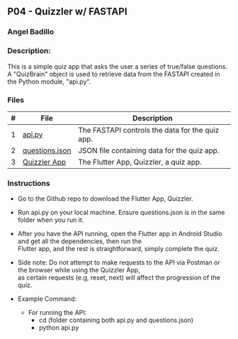 ## P04 - Quizzler w/ FASTAPI
### Angel Badillo
### Description:

This is a simple quiz app that asks the user a series of true/false questions.
A "QuizBrain" object is used to retrieve data from the FASTAPI created in the Python module, "api.py".


### Files

|   #   | File                            | Description              |
| :---: | ------------------------------- | ------------------------ |
|   1   | [api.py](api.py)                | The FASTAPI controls the data for the quiz app.|
|   2   | [questions.json](questions.json) | JSON file containing data for the quiz app.     |
|   3   | [Quizzler App](.)  | The Flutter App, Quizzler, a quiz app. |


### Instructions

- Go to the Github repo to download the Flutter App, Quizzler.
- Run api.py on your local machine. Ensure questions.json is
  in the same folder when you run it.
- After you have the API running, open the Flutter app in Android Studio and get all the dependencies, then run the <br>
  Flutter app, and the rest is straightforward, simply complete the quiz.
- Side note: Do not attempt to make requests to the API via Postman or the browser while using the Quizzler App, <br>
  as certain requests (e.g, reset, next) will affect the progression of the quiz.

- Example Command:
    - For running the API:
        - cd (folder containing both api.py and questions.json)
        - python api.py